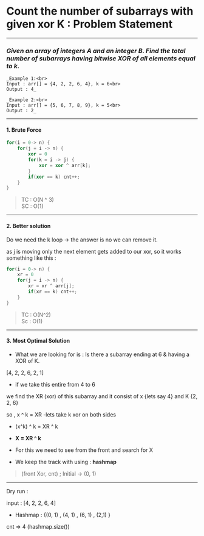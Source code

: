 # Count the number of subarrays with given xor K : Problem Statement

---

### _Given an array of integers A and an integer B. Find the total number of subarrays having bitwise XOR of all elements equal to k._

```
_Example 1:<br>
Input : arr[] = {4, 2, 2, 6, 4}, k = 6<br>
Output : 4_
```

```
_Example 2:<br>
Input : arr[] = {5, 6, 7, 8, 9}, k = 5<br>
Output : 2_
```

---

#### 1. Brute Force

```cpp
for(i = 0-> n) {
    for(j = i -> n) {
        xor = 0
        for(k = i -> j) {
            xor = xor ^ arr[k];
        }
        if(xor == k) cnt++;
    }
}
```

> TC : O(N ^ 3) <br>
> SC : O(1)

---

#### 2. Better solution

Do we need the k loop -> the answer is no we can remove it.
<br>

as j is moving only the next element gets added to our xor, so it works something like this :

```cpp
for(i = 0-> n) {
    xr = 0
    for(j = i -> n) {
        xr = xr ^ arr[j];
        if(xr == k) cnt++;
    }
}
```

> TC : O(N^2) <br>
> Sc : O(1)

---

#### 3. Most Optimal Solution

- What we are looking for is : Is there a subarray ending at 6 & having a XOR of K.

[4, 2, 2, 6, 2, 1]

- if we take this entire from 4 to 6

we find the XR (xor) of this subarray and it consist of x {lets say 4} and K {2, 2, 6}

so , x ^ k = XR
-lets take k xor on both sides

- (x^k) ^ k = XR ^ k
- **X = XR ^ k**

- For this we need to see from the front and search for X
- We keep the track with using : **hashmap**

> (front Xor, cnt) ; Initial -> (0, 1)

---

Dry run :

input : [4, 2, 2, 6, 4] <br>

- Hashmap : {(0, 1) , (4, 1) , (6, 1) , (2,1) }

cnt => 4 (hashmap.size())
